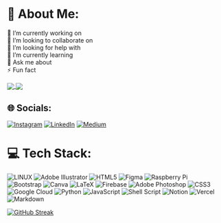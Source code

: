 # 💫 About Me:
🔭 I’m currently working on<br>👯 I’m looking to collaborate on<br>🤝 I’m looking for help with<br>🌱 I’m currently learning<br>💬 Ask me about<br>⚡ Fun fact

 
<a href="https://github.com/anuraghazra/github-readme-stats">
  <img align="center" src="https://github-readme-stats-aggxx.vercel.app/api?username=aggxx&title_color=FFAE8F&bg_color=0D1117&icon_color=FFAE8F&border_color=FFAE8F&text_color=fff" />
</a>

<a href="https://github.com/anuraghazra/github-readme-stats">
  <img align="center" src="https://github-readme-stats-aggxx.vercel.app/api/top-langs/?username=aggxx&langs_count=8&title_color=FFAE8F&bg_color=0D1117&icon_color=FFAE8F&border_color=FFAE8F&text_color=fff" />
</a>



## 🌐 Socials: 
 
[![Instagram](https://img.shields.io/badge/Instagram-%23E4405F.svg?logo=Instagram&logoColor=white)](https://instagram.com/gozdegerikalan) [![LinkedIn](https://img.shields.io/badge/LinkedIn-%230077B5.svg?logo=linkedin&logoColor=white)](https://linkedin.com/in/gozdegerikalan) [![Medium](https://img.shields.io/badge/Medium-12100E?logo=medium&logoColor=white)](https://medium.com/@aggxx) 


# 💻 Tech Stack:
![LINUX](https://img.shields.io/badge/Linux-FCC624?style=flat&logo=linux&logoColor=black) 
![Adobe Illustrator](https://img.shields.io/badge/adobeillustrator-%23FF9A00.svg?style=flat&logo=adobeillustrator&logoColor=white)
![HTML5](https://img.shields.io/badge/html5-%23E34F26.svg?style=flat&logo=html5&logoColor=white) 
![Figma](https://img.shields.io/badge/figma-%23F24E1E.svg?style=flat&logo=figma&logoColor=white) 
![Raspberry Pi](https://img.shields.io/badge/-RaspberryPi-C51A4A?style=flat&logo=Raspberry-Pi) 
![Bootstrap](https://img.shields.io/badge/bootstrap-%23563D7C.svg?style=flat&logo=bootstrap&logoColor=white) 
![Canva](https://img.shields.io/badge/Canva-%2300C4CC.svg?style=flat&logo=Canva&logoColor=white)
![LaTeX](https://img.shields.io/badge/latex-%23008080.svg?style=flat&logo=latex&logoColor=white)
![Firebase](https://img.shields.io/badge/firebase-%23039BE5.svg?style=flat&logo=firebase) 
![Adobe Photoshop](https://img.shields.io/badge/adobephotoshop-%2331A8FF.svg?style=flat&logo=adobephotoshop&logoColor=white)
![CSS3](https://img.shields.io/badge/css3-%231572B6.svg?style=flat&logo=css3&logoColor=white)
![Google Cloud](https://img.shields.io/badge/Google%20Cloud-%234285F4.svg?style=flat&logo=google-cloud&logoColor=white)
![Python](https://img.shields.io/badge/python-3670A0?style=flat&logo=python&logoColor=ffdd54)
![JavaScript](https://img.shields.io/badge/javascript-%23323330.svg?style=flat&logo=javascript&logoColor=%23F7DF1E) 
![Shell Script](https://img.shields.io/badge/shell_script-%23121011.svg?style=flat&logo=gnu-bash&logoColor=white)
![Notion](https://img.shields.io/badge/Notion-%23000000.svg?style=flat&logo=notion&logoColor=white)
![Vercel](https://img.shields.io/badge/vercel-%23000000.svg?style=flat&logo=vercel&logoColor=white) 
![Markdown](https://img.shields.io/badge/markdown-%23000000.svg?style=flat&logo=markdown&logoColor=white) 

[![GitHub Streak](https://streak-stats.demolab.com/?user=aggxx&title_color=FFAE8F&background=0D1117&border=FFAE8F&ring=FFAE8F&currStreakLabel=FFAE8F&dates=fff&stroke=FFAE8F&fire=FFAE8F&currStreakNum=fff&sideNums=fff)](https://git.io/streak-stats)
